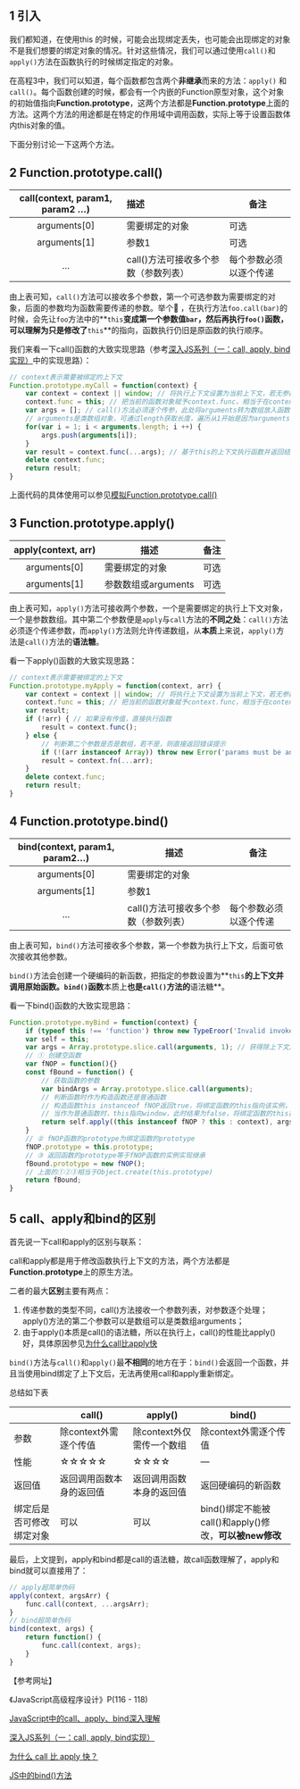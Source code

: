 ## 1 引入

我们都知道，在使用this 的时候，可能会出现绑定丢失，也可能会出现绑定的对象不是我们想要的绑定对象的情况。针对这些情况，我们可以通过使用`call()`和`apply()`方法在函数执行的时候绑定指定的对象。

在高程3中，我们可以知道，每个函数都包含两个**非继承**而来的方法：`apply()` 和 `call()`。每个函数创建的时候，都会有一个内嵌的Function原型对象，这个对象的初始值指向**Function.prototype**，这两个方法都是**Function.prototype**上面的方法。这两个方法的用途都是在特定的作用域中调用函数，实际上等于设置函数体内this对象的值。

下面分别讨论一下这两个方法。

## 2 Function.prototype.call()

| call(context, param1, param2 …) | 描述                                 | 备注                   |
| :-----------------------------: | :----------------------------------- | ---------------------- |
|          arguments[0]           | 需要绑定的对象                       | 可选                   |
|          arguments[1]           | 参数1                                | 可选                   |
|                …                | call()方法可接收多个参数（参数列表） | 每个参数必须以逐个传递 |

由上表可知，`call()`方法可以接收多个参数，第一个可选参数为需要绑定的对象，后面的参数均为函数需要传递的参数。举个🌰 ，在执行方法`foo.call(bar)`的时候，会先让`foo`方法中的**`this`**变成第一个参数值`bar`，然后再执行`foo()`函数，可以理解为只是修改了**`this`**的指向，函数执行仍旧是原函数的执行顺序。

我们来看一下call()函数的大致实现思路（参考[深入JS系列（一：call, apply, bind实现）](https://blog.csdn.net/u010377383/article/details/80646415)中的实现思路）：

``` javascript
// context表示需要被绑定的上下文
Function.prototype.myCall = function(context) {
    var context = context || window; // 将执行上下文设置为当前上下文，若无参数值，则设置为全局上下文
    context.func = this; // 把当前的函数对象赋予context.func，相当于在context中新建一个属性，func函数变成当前对象的属性，那么调用方法时就是绑定在自己身上了
    var args = []; // call()方法必须逐个传参，此处将arguments转为数组放入函数中执行
    // arguments是类数组对象，可通过length获取长度，遍历从1开始是因为arguments[0] = context
    for(var i = 1; i < arguments.length; i ++) {
        args.push(arguments[i]);
    }
    var result = context.func(...args); // 基于this的上下文执行函数并返回结果
    delete context.func;
    return result;
}
```

上面代码的具体使用可以参见[模拟Function.prototype.call()](http://jsrun.net/FJgKp/edit)

## 3 Function.prototype.apply()

| apply(context, arr) | 描述                | 备注 |
| :-----------------: | ------------------- | ---- |
|    arguments[0]     | 需要绑定的对象      | 可选 |
|    arguments[1]     | 参数数组或arguments | 可选 |

由上表可知，`apply()`方法可接收两个参数，一个是需要绑定的执行上下文对象，一个是参数数组。其中第二个参数便是`apply`与`call`方法的**不同之处**：`call()`方法必须逐个传递参数，而`apply()`方法则允许传递数组，从**本质**上来说，`apply()`方法是`call()`方法的**语法糖**。

看一下apply()函数的大致实现思路：

``` javascript
// context表示需要被绑定的上下文
Function.prototype.myApply = function(context, arr) {
    var context = context || window; // 将执行上下文设置为当前上下文，若无参数值，则设置为全局上下文
    context.func = this; // 把当前的函数对象赋予context.func，相当于在context中新建一个属性，func函数变成当前对象的属性，那么调用方法时就是绑定在自己身上了
    var result;
    if (!arr) { // 如果没有传值，直接执行函数
        result = context.func();
    } else {
        // 判断第二个参数是否是数组，若不是，则直接返回错误提示
        if (!(arr instanceof Array)) throw new Error('params must be an array!');
        result = context.fn(...arr);
    }
    delete context.func;
    return result;
}
```

## 4 Function.prototype.bind()

| bind(context, param1, param2…) | 描述                                 | 备注                   |
| :----------------------------: | ------------------------------------ | ---------------------- |
|          arguments[0]          | 需要绑定的对象                       |                        |
|          arguments[1]          | 参数1                                |                        |
|               …                | call()方法可接收多个参数（参数列表） | 每个参数必须以逐个传递 |

由上表可知，`bind()`方法可接收多个参数，第一个参数为执行上下文，后面可依次接收其他参数。

`bind()`方法会创建一个硬编码的新函数，把指定的参数设置为**`this`**的上下文并调用原始函数。`bind()`函数**本质上**也是`call()`方法的**语法糖**。

看一下bind()函数的大致实现思路：

``` javascript
Function.prototype.myBind = function(context) {
    if (typeof this !== 'function') throw new TypeEroor('Invalid invoked!');
    var self = this;
    var args = Array.prototype.slice.call(arguments, 1); // 获得除上下文之外的其他参数
    // ① 创建空函数
    var fNOP = function(){}
    const fBound = function() {
        // 获取函数的参数
        var bindArgs = Array.prototype.slice.call(arguments);
        // 判断函数时作为构造函数还是普通函数
        // 构造函数this instanceof fNOP返回true，将绑定函数的this指向该实例，可以让实例获得来自绑定函数的值
        // 当作为普通函数时，this指向window，此时结果为false，将绑定函数的this指向context
        return self.apply((this instanceof fNOP ? this : context), args.concat(bindArgs));
    }
    // ② fNOP函数的prototype为绑定函数的prototype
    fNOP.prototype = this.prototype;
    // ③ 返回函数的prototype等于fNOP函数的实例实现继承
    fBound.prototype = new fNOP();
    // 上面的①②③相当于Object.create(this.prototype)
    return fBound;
}
```

## 5 call、apply和bind的区别

首先说一下call和apply的区别与联系：

call和apply都是用于修改函数执行上下文的方法，两个方法都是**Function.prototype**上的原生方法。

二者的最大**区别**主要有两点：

1. 传递参数的类型不同，call()方法接收一个参数列表，对参数逐个处理；apply()方法的第二个参数可以是数组可以是类数组arguments；
2. 由于apply()本质是call()的语法糖，所以在执行上，call()的性能比apply()好，具体原因参见[为什么call比apply快](https://juejin.im/post/59c0e13b5188257e7a428a83)

`bind()`方法与`call()`和`apply()`最**不相同**的地方在于：`bind()`会返回一个函数，并且当使用bind绑定了上下文后，无法再使用call和apply重新绑定。

总结如下表

|                          | call()                   | apply()                   | bind()                                                 |
| ------------------------ | ------------------------ | ------------------------- | ------------------------------------------------------ |
| 参数                     | 除context外需逐个传值    | 除context外仅需传一个数组 | 除context外需逐个传值                                  |
| 性能                     | ☆☆☆☆☆                    | ☆☆☆☆                      | —                                                      |
| 返回值                   | 返回调用函数本身的返回值 | 返回调用函数本身的返回值  | 返回硬编码的新函数                                     |
| 绑定后是否可修改绑定对象 | 可以                     | 可以                      | bind()绑定不能被call()和apply()修改，**可以被new修改** |

最后，上文提到，apply和bind都是call的语法糖，故call函数理解了，apply和bind就可以直接用了：

``` javascript
// apply超简单伪码
apply(context, argsArr) {
    func.call(context, ...argsArr);
}
// bind超简单伪码
bind(context, args) {
    return function() {
        func.call(context, args);
    }
}
```

【参考网址】

《JavaScript高级程序设计》P(116 - 118)

[JavaScript中的call、apply、bind深入理解](https://www.jianshu.com/p/00dc4ad9b83f)

[深入JS系列（一：call, apply, bind实现）](https://blog.csdn.net/u010377383/article/details/80646415)

[为什么 call 比 apply 快？](https://juejin.im/post/59c0e13b5188257e7a428a83)

[JS中的bind()方法](https://blog.csdn.net/kongjunchao159/article/details/59113129)
